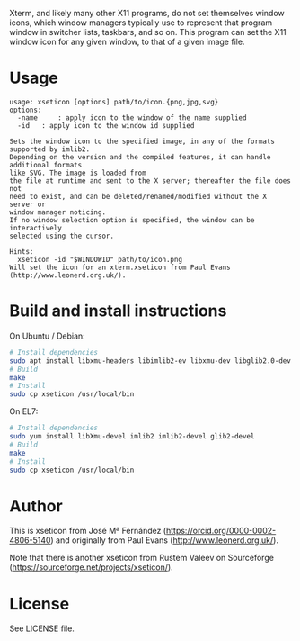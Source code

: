 Xterm, and likely many other X11 programs, do not set themselves window icons, which window managers typically use to represent that program window in switcher lists, taskbars, and so on. This program can set the X11 window icon for any given window, to that of a given image file.

Usage
=====
    usage: xseticon [options] path/to/icon.{png,jpg,svg}
    options:
      -name     : apply icon to the window of the name supplied
      -id   : apply icon to the window id supplied
    
    Sets the window icon to the specified image, in any of the formats supported by imlib2.
    Depending on the version and the compiled features, it can handle additional formats
    like SVG. The image is loaded from
    the file at runtime and sent to the X server; thereafter the file does not
    need to exist, and can be deleted/renamed/modified without the X server or
    window manager noticing.
    If no window selection option is specified, the window can be interactively
    selected using the cursor.
    
    Hints:
      xseticon -id "$WINDOWID" path/to/icon.png
    Will set the icon for an xterm.xseticon from Paul Evans (http://www.leonerd.org.uk/).

Build and install instructions
==============================

On Ubuntu / Debian:

``` bash
# Install dependencies
sudo apt install libxmu-headers libimlib2-ev libxmu-dev libglib2.0-dev
# Build
make
# Install
sudo cp xseticon /usr/local/bin
```
On EL7:

```bash
# Install dependencies
sudo yum install libXmu-devel imlib2 imlib2-devel glib2-devel
# Build
make
# Install
sudo cp xseticon /usr/local/bin
```

Author
======
This is xseticon from José Mª Fernández (https://orcid.org/0000-0002-4806-5140) and originally from Paul Evans (http://www.leonerd.org.uk/).

Note that there is another xseticon from Rustem Valeev on Sourceforge (https://sourceforge.net/projects/xseticon/).

License
=======

See LICENSE file.

